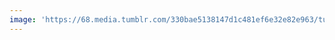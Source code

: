 ```yaml
---
image: 'https://68.media.tumblr.com/330bae5138147d1c481ef6e32e82e963/tumblr_ngq641Gu6O1tbdx3so1_1280.jpg'
---
```

